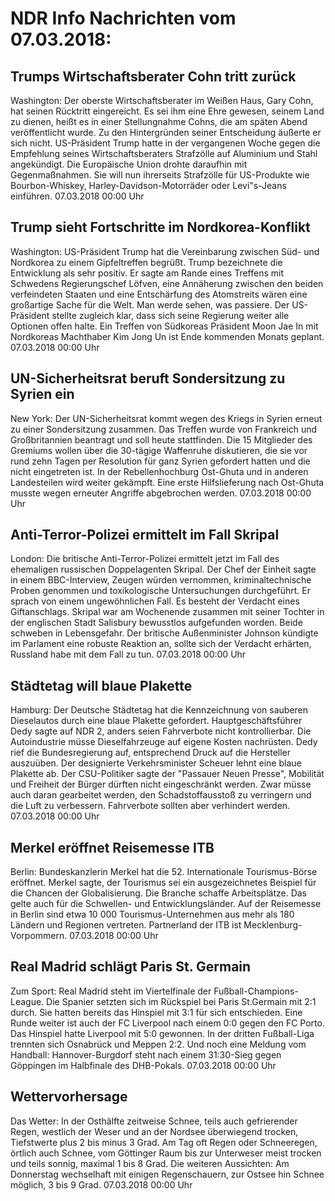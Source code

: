 # NDR Info Nachrichten vom 07.03.2018:


## Trumps Wirtschaftsberater Cohn tritt zurück
Washington: Der oberste Wirtschaftsberater im Weißen Haus, Gary Cohn, hat seinen Rücktritt eingereicht. Es sei ihm eine Ehre gewesen, seinem Land zu dienen, heißt es in einer Stellungnahme Cohns, die am späten Abend veröffentlicht wurde. Zu den Hintergründen seiner Entscheidung äußerte er sich nicht. US-Präsident Trump hatte in der vergangenen Woche gegen die Empfehlung seines Wirtschaftsberaters Strafzölle auf Aluminium und Stahl angekündigt. Die Europäische Union drohte daraufhin mit Gegenmaßnahmen. Sie will nun ihrerseits Strafzölle für US-Produkte wie Bourbon-Whiskey, Harley-Davidson-Motorräder oder Levi"s-Jeans einführen. 07.03.2018 00:00 Uhr 

## Trump sieht Fortschritte im Nordkorea-Konflikt
Washington: 	US-Präsident Trump hat die Vereinbarung zwischen Süd- und Nordkorea zu einem Gipfeltreffen begrüßt. Trump bezeichnete die Entwicklung als sehr positiv. Er sagte am Rande eines Treffens mit Schwedens Regierungschef Löfven, eine Annäherung zwischen den beiden verfeindeten Staaten und eine Entschärfung des Atomstreits wären eine großartige Sache für die Welt. Man werde sehen, was passiere. Der US-Präsident stellte zugleich klar, dass sich seine Regierung weiter alle Optionen offen halte. Ein Treffen von Südkoreas Präsident Moon Jae In mit Nordkoreas Machthaber Kim Jong Un ist Ende kommenden Monats geplant. 07.03.2018 00:00 Uhr 

## UN-Sicherheitsrat beruft Sondersitzung zu Syrien ein
New York: Der UN-Sicherheitsrat kommt wegen des Kriegs in Syrien erneut zu einer Sondersitzung zusammen. Das Treffen wurde von Frankreich und Großbritannien beantragt und soll heute stattfinden. Die 15 Mitglieder des Gremiums wollen über die 30-tägige Waffenruhe diskutieren, die sie vor rund zehn Tagen per Resolution für ganz Syrien gefordert hatten und die nicht eingetreten ist. In der Rebellenhochburg Ost-Ghuta und in anderen Landesteilen wird weiter gekämpft. Eine erste Hilfslieferung nach Ost-Ghuta musste wegen erneuter Angriffe abgebrochen werden. 07.03.2018 00:00 Uhr 

## Anti-Terror-Polizei ermittelt im Fall Skripal
London: Die britische Anti-Terror-Polizei ermittelt jetzt im Fall des ehemaligen russischen Doppelagenten Skripal. Der Chef der Einheit sagte in einem BBC-Interview, Zeugen würden vernommen, kriminaltechnische Proben genommen und toxikologische Untersuchungen durchgeführt. Er sprach von einem ungewöhnlichen Fall. Es besteht der Verdacht eines Giftanschlags. Skripal war am Wochenende zusammen mit seiner Tochter in der englischen Stadt Salisbury bewusstlos aufgefunden worden. Beide schweben in Lebensgefahr. Der britische Außenminister Johnson kündigte im Parlament eine robuste Reaktion an, sollte sich der Verdacht erhärten, Russland habe mit dem Fall zu tun. 07.03.2018 00:00 Uhr 

## Städtetag will blaue Plakette
Hamburg: Der Deutsche Städtetag hat die Kennzeichnung von sauberen Dieselautos durch eine blaue Plakette gefordert. Hauptgeschäftsführer Dedy sagte auf NDR 2, anders seien Fahrverbote nicht kontrollierbar. Die Autoindustrie müsse Dieselfahrzeuge auf eigene Kosten nachrüsten. Dedy rief die Bundesregierung auf, entsprechend Druck auf die Hersteller auszuüben. Der designierte Verkehrsminister Scheuer lehnt eine blaue Plakette ab. Der CSU-Politiker sagte der "Passauer Neuen Presse", Mobilität und Freiheit der Bürger dürften nicht eingeschränkt werden. Zwar müsse auch daran gearbeitet werden, den Schadstoffausstoß zu verringern und die Luft zu verbessern. Fahrverbote sollten aber verhindert werden. 07.03.2018 00:00 Uhr 

## Merkel eröffnet Reisemesse ITB
Berlin: Bundeskanzlerin Merkel hat die 52. Internationale Tourismus-Börse eröffnet. Merkel sagte, der Tourismus sei ein ausgezeichnetes Beispiel für die Chancen der Globalisierung. Die Branche schaffe Arbeitsplätze. Das gelte auch für die Schwellen- und Entwicklungsländer. Auf der Reisemesse in Berlin sind etwa 10 000 Tourismus-Unternehmen aus mehr als 180 Ländern und Regionen vertreten. Partnerland der ITB ist Mecklenburg-Vorpommern. 07.03.2018 00:00 Uhr 

## Real Madrid schlägt Paris St. Germain
Zum Sport:		Real Madrid steht im Viertelfinale der Fußball-Champions-League. Die Spanier setzten sich im Rückspiel bei Paris St.Germain mit 2:1 durch. Sie hatten bereits das Hinspiel mit 3:1 für sich entschieden. Eine Runde weiter ist auch der FC Liverpool nach einem 0:0 gegen den FC Porto. Das Hinspiel hatte Liverpool mit 5:0 gewonnen. In der dritten Fußball-Liga trennten sich Osnabrück und Meppen 2:2. Und noch eine Meldung vom Handball: Hannover-Burgdorf steht nach einem 31:30-Sieg gegen Göppingen im Halbfinale des DHB-Pokals. 07.03.2018 00:00 Uhr 

## Wettervorhersage
Das Wetter: In der Osthälfte zeitweise Schnee, teils auch gefrierender Regen, westlich der Weser und an der Nordsee überwiegend trocken, Tiefstwerte plus 2 bis minus 3 Grad. Am Tag oft Regen oder Schneeregen, örtlich auch Schnee, vom Göttinger Raum bis zur Unterweser meist trocken und teils sonnig, maximal 1 bis 8 Grad. Die weiteren Aussichten: Am Donnerstag wechselhaft mit einigen Regenschauern, zur Ostsee hin Schnee möglich, 3 bis 9 Grad. 07.03.2018 00:00 Uhr 

